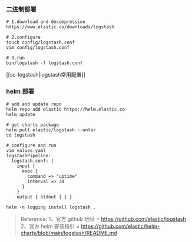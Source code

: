 ### 二进制部署
```shell
# 1.download and decompression
https://www.elastic.co/downloads/logstash

# 2.configure
touch config/logstash.conf
vim config/logstash.conf

# 3.run
bin/logstash -f logstash.conf
```
[[sc-logstash|logstash常用配置]]

### helm 部署
```shell
# add and update repo
helm repo add elastic https://helm.elastic.co
helm update

# get charts package
helm pull elastic/logstash --untar
cd logstash

# configure and run
vim values.yaml
logstashPipeline:
  logstash.conf: |
    input {
      exec {
        command => "uptime"
        interval => 30
      }
    }
    output { stdout { } }

helm -n logging install logstash .

```

> Reference:
> 1、官方 github 地址 = https://github.com/elastic/logstash
> 2、官方 helm 安装指引 = https://github.com/elastic/helm-charts/blob/main/logstash/README.md